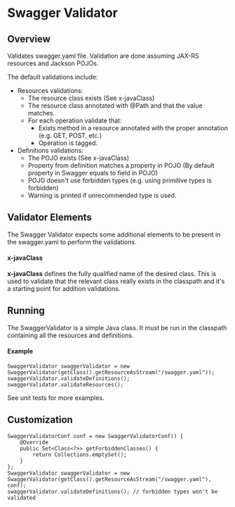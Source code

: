 # Swagger Validator
## Overview
Validates swagger.yaml file.
Validation are done assuming JAX-RS resources and Jackson POJOs.

The default validations include:
- Resources validations:
  - The resource class exists (See x-javaClass)
  - The resource class annotated with @Path and that the value matches.
  - For each operation validate that:
    - Exists method in a resource annotated with the proper annotation (e.g. GET, POST, etc.)
    - Operation is tagged.
- Definitions validations:
  -  The POJO exists (See x-javaClass)
  -  Property from definition matches a property in POJO (By default property in Swagger equals to field in POJO)
  -  POJO doesn't use forbidden types (e.g. using primitive types is forbidden)
  -  Warning is printed if unrecommended type is used.

## Validator Elements
The Swagger Validator expects some additional elements to be present in the swagger.yaml to perform the validations.
#### x-javaClass
**x-javaClass** defines the fully qualified name of the desired class. This is used to validate that the relevant class really exists in the classpath and it's a starting point for addition validations.

## Running 
The SwaggerValidator is a simple Java class. It must be run in the classpath containing all the resources and definitions. 
#### Example
```
SwaggerValidator swaggerValidator = new SwaggerValidator(getClass().getResourceAsStream("/swagger.yaml"));
swaggerValidator.validateDefinitions();
swaggerValidator.validateResources();
```
See unit tests for more examples.
## Customization
```
SwaggerValidatorConf conf = new SwaggerValidatorConf() {
    @Override
    public Set<Class<?>> getForbiddenClasses() {
        return Collections.emptySet();
    }
};
SwaggerValidator swaggerValidator = new SwaggerValidator(getClass().getResourceAsStream("/swagger.yaml"), conf);
swaggerValidator.validateDefinitions(); // forbidden types won't be validated
```
